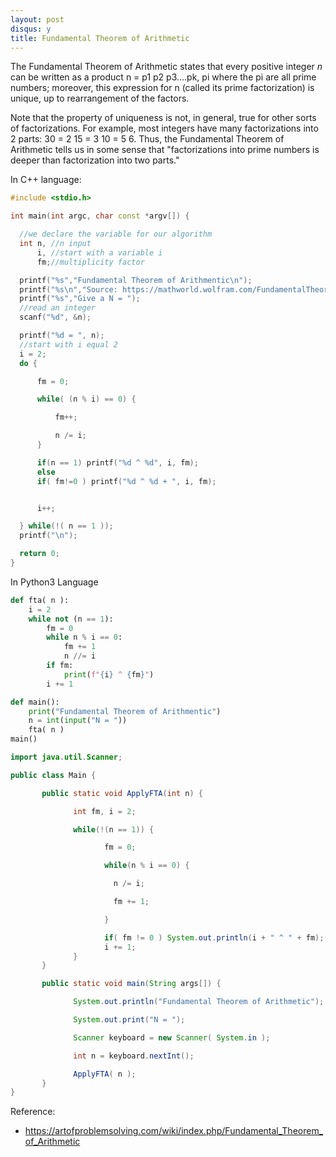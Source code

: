 ```yaml
---
layout: post
disqus: y
title: Fundamental Theorem of Arithmetic
---
```

The Fundamental Theorem of Arithmetic states that every positive integer $n$ can be written as a product n = p1 p2 p3....pk, pi where the pi are all prime numbers; moreover, this expression for n (called its prime factorization) is unique, up to rearrangement of the factors.

Note that the property of uniqueness is not, in general, true for other sorts of factorizations. For example, most integers have many factorizations into 2 parts: 30 = 2 15 = 3 10 = 5 6. Thus, the Fundamental Theorem of Arithmetic tells us in some sense that "factorizations into prime numbers is deeper than factorization into two parts."

In C++ language:
```c++
#include <stdio.h>

int main(int argc, char const *argv[]) {

  //we declare the variable for our algorithm
  int n, //n input
      i, //start with a variable i
      fm;//multiplicity factor

  printf("%s","Fundamental Theorem of Arithmentic\n");
  printf("%s\n","Source: https://mathworld.wolfram.com/FundamentalTheoremofArithmetic.html");  
  printf("%s","Give a N = ");
  //read an integer
  scanf("%d", &n);

  printf("%d = ", n);
  //start with i equal 2
  i = 2;
  do {

      fm = 0;

      while( (n % i) == 0) {

          fm++;

          n /= i;
      }

      if(n == 1) printf("%d ^ %d", i, fm);
      else
      if( fm!=0 ) printf("%d ^ %d + ", i, fm);


      i++;

  } while(!( n == 1 ));
  printf("\n");

  return 0;
}

```

In Python3 Language
```python
def fta( n ):
    i = 2
    while not (n == 1):
        fm = 0
        while n % i == 0:
            fm += 1
            n //= i
        if fm:
            print(f"{i} ^ {fm}")
        i += 1

def main():
    print("Fundamental Theorem of Arithmentic")
    n = int(input("N = "))
    fta( n )
main()
```

```java
import java.util.Scanner;

public class Main {

       public static void ApplyFTA(int n) {

              int fm, i = 2;

              while(!(n == 1)) {

                     fm = 0;

                     while(n % i == 0) {

                       n /= i;

                       fm += 1;

                     }

                     if( fm != 0 ) System.out.println(i + " ^ " + fm);
                     i += 1;
              }
       }

       public static void main(String args[]) {

              System.out.println("Fundamental Theorem of Arithmetic");

              System.out.print("N = ");

              Scanner keyboard = new Scanner( System.in );

              int n = keyboard.nextInt();

              ApplyFTA( n );
       }
}

```

Reference:

* https://artofproblemsolving.com/wiki/index.php/Fundamental_Theorem_of_Arithmetic
